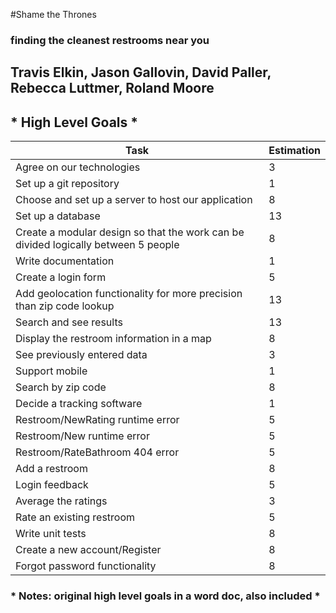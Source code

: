 #Shame the Thrones
### finding the cleanest restrooms near you
## Travis Elkin, Jason Gallovin, David Paller, Rebecca Luttmer, Roland Moore

## * High Level Goals * 

Task | Estimation
-----|-----------
Agree on our technologies |3
Set up a git repository | 1
Choose and set up a server to host our application |8
Set up a database |13
Create a modular design so that the work can be divided logically between 5 people| 8
Write documentation | 1
Create a login form | 5
Add geolocation functionality for more precision than zip code lookup | 13
Search and see results | 13
Display the restroom information in a map | 8
See previously entered data | 3
Support mobile |1
Search by zip code | 8
Decide a tracking software | 1
Restroom/NewRating runtime error | 5
Restroom/New runtime error | 5
Restroom/RateBathroom 404 error | 5
Add a restroom | 8
Login feedback | 5
Average the ratings | 3
Rate an existing restroom | 5
Write unit tests | 8
Create a new account/Register | 8
Forgot password functionality | 8


### * Notes: original high level goals in a word doc, also included *
